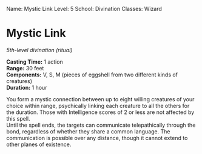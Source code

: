 Name: Mystic Link
Level: 5
School: Divination
Classes: Wizard

# Mystic Link 
_5th-level divination (ritual)_ 

**Casting Time:** 1 action    
**Range:** 30 feet    
**Components:** V, S, M (pieces of eggshell from two different kinds of creatures)    
**Duration:** 1 hour 

You form a mystic connection between up to eight willing creatures of your choice within range, psychically linking each creature to all the others for the duration. Those with Intelligence scores of 2 or less are not affected by this spell.    
Until the spell ends, the targets can communicate telepathically through the bond, regardless of whether they share a common language. The communication is possible over any distance, though it cannot extend to other planes of existence.